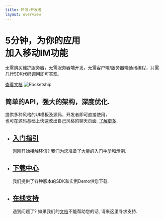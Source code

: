 ```yaml
---
title: 环信:开发者
layout: overview
---
```


<div class="wrapper feature">
  <h1>
	  <b>5</b>分钟，为你的应用<br/>
	  加入<b>移动IM</b>功能<br />
  </h1>
  <p class="intro">无需购买维护服务器，无需服务器端开发，无需客户端/服务器端通讯编程，只需几行SDK代码调用即可实现.</p>
  <a href="/v3/" class="button">查看文档</a>
  <img src="/images/rocketship.png" class="rocketship" alt="Rocketship" />
</div>

<div class="full-width dev-program-callout">
  <div class="wrapper">
    <h2>简单的API，强大的架构，深度优化.</h2>
    <p>提供多种风格的UI模板及源码，开发者即可直接使用，<br/>
		也可在源码基础上快速改出自己风格的聊天页面. 
		<a href="/program/">了解更多</a>.</p>
  </div>
</div>

<div class="full-width-divider">
  <ul class="wrapper highlights">
    <li class="highlight-module">
      <a href="/guides/"><span class="mega-octicon octicon-file-text"></span></a>
      <h2><a href="/guides/">入门指引</a></h2>
      <p>刚刚开始接触环信? 我们为您准备了大量的入门手册和示例.</p>
    </li>
    <li class="highlight-module">
      <a href="/libraries/"><span class="mega-octicon octicon-code"></span></a>
      <h2><a href="/libraries/">下载中心</a></h2>
      <p>我们提供了各种版本的SDK和实例Demo供您下载.</p>
    </li>
    <li class="highlight-module">
      <a href="http://github.com/contact"><span class="mega-octicon octicon-mail-read"></span></a>
      <h2><a href="http://github.com/contact">在线支持</a></h2>
      <p>遇到问题了? 如果我们的<a href="/v3/troubleshooting/">文档</a>不能帮助您的话, 请来这里寻求支持.</p>
    </li>
  </ul>
</div>
